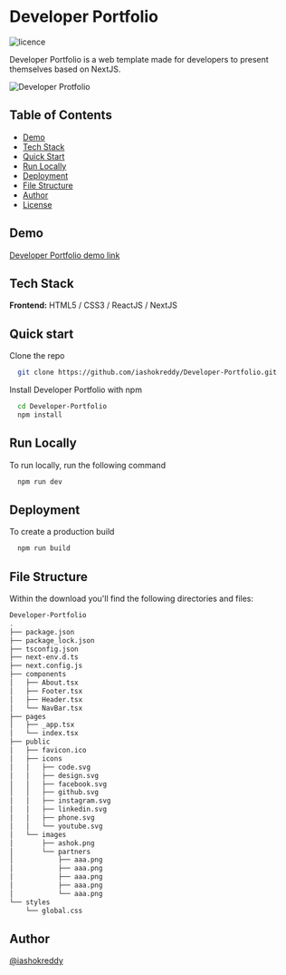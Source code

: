 # Developer Portfolio

![licence](https://img.shields.io/badge/licence-MIT-blue)

Developer Portfolio is a web template made for developers to present themselves based on NextJS.

![Developer Protfolio](https://user-images.githubusercontent.com/32510139/196662875-44970df4-d748-4a76-8a5f-ec2f4f0eb0e9.png)

## Table of Contents

- [Demo](#demo)
- [Tech Stack](#tech-stack)
- [Quick Start](#quick-start)
- [Run Locally](#run-locally)
- [Deployment](#deployment)
- [File Structure](#file-structure)
- [Author](#author)
- [License](#license)

## Demo

[Developer Portfolio demo link](https://developer-portfolio-gules.vercel.app/)

## Tech Stack

**Frontend:** HTML5 / CSS3 / ReactJS / NextJS

## Quick start

Clone the repo

```bash
  git clone https://github.com/iashokreddy/Developer-Portfolio.git
```

Install Developer Portfolio with npm

```bash
  cd Developer-Portfolio
  npm install
```

## Run Locally

To run locally, run the following command

```bash
  npm run dev
```

## Deployment

To create a production build

```bash
  npm run build
```

## File Structure

Within the download you'll find the following directories and files:

```bash
Developer-Portfolio
.
├── package.json
├── package_lock.json
├── tsconfig.json
├── next-env.d.ts
├── next.config.js
├── components
│   ├── About.tsx
│   ├── Footer.tsx
│   ├── Header.tsx
│   └── NavBar.tsx
├── pages
│   ├── _app.tsx
│   └── index.tsx
├── public
│   ├── favicon.ico
│   ├── icons
│   │   ├── code.svg
│   │   ├── design.svg
│   │   ├── facebook.svg
│   │   ├── github.svg
│   │   ├── instagram.svg
│   │   ├── linkedin.svg
│   │   ├── phone.svg
│   │   └── youtube.svg
│   └── images
│       ├── ashok.png
│       └── partners
│           ├── aaa.png
│           ├── aaa.png
│           ├── aaa.png
│           ├── aaa.png
│           └── aaa.png
└── styles
    └── global.css
```

## Author

[@iashokreddy](https://github.com/iashokreddy/)
